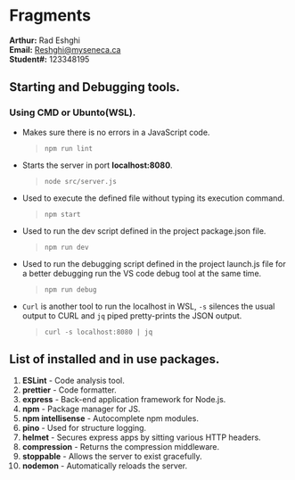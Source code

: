 # Fragments

**Arthur:** Rad Eshghi\
**Email:** Reshghi@myseneca.ca\
**Student#:** 123348195

## Starting and Debugging tools.

### Using CMD or Ubunto(WSL).

- Makes sure there is no errors in a JavaScript code.

  > `npm run lint`

- Starts the server in port **localhost:8080**.

  > `node src/server.js`

- Used to execute the defined file without typing its execution command.

  > `npm start`

- Used to run the dev script defined in the project package.json file.

  > `npm run dev`

- Used to run the debugging script defined in the project launch.js file for a better debugging run the VS code debug tool at the same time.

  > `npm run debug`

- `Curl` is another tool to run the localhost in WSL, `-s` silences the usual output to CURL and `jq` piped pretty-prints the JSON output.

  > `curl -s localhost:8080 | jq`

## List of installed and in use packages.

1. **ESLint** - Code analysis tool.
2. **prettier** - Code formatter.
3. **express** - Back-end application framework for Node.js.
4. **npm** - Package manager for JS.
5. **npm intellisense** - Autocomplete npm modules.
6. **pino** - Used for structure logging.
7. **helmet** - Secures express apps by sitting various HTTP headers.
8. **compression** - Returns the compression middleware.
9. **stoppable** - Allows the server to exist gracefully.
10. **nodemon** - Automatically reloads the server.
